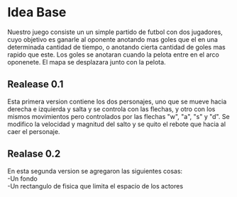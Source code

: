 # Idea Base 
Nuestro juego consiste un un simple partido de futbol con dos jugadores, cuyo objetivo es ganarle al oponente anotando mas goles que el en una determinada cantidad de tiempo, o anotando cierta cantidad de goles mas rapido que este. Los goles se anotaran cuando la pelota entre en el arco oponenete. El mapa se desplazara junto con la pelota.
## Realease 0.1 
Esta primera version contiene los dos personajes, uno que se mueve hacia derecha e izquierda y salta y se controla con las flechas, y otro con los mismos movimientos pero controlados por las flechas "w", "a", "s" y "d". 
Se modifico la velocidad y magnitud del salto y se quito el rebote que hacia al caer el personaje.
## Realase 0.2
En esta segunda version se agregaron las siguientes cosas:  
-Un fondo  
-Un rectangulo de fisica que limita el espacio de los actores
